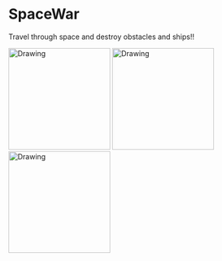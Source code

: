 # SpaceWar
Travel through space and destroy obstacles and ships!!

<img src="http://linhtt.dev.ows.vn/images/1.png" alt="Drawing" style="width: 200px;"/>
<img src="http://linhtt.dev.ows.vn/images/3.png" alt="Drawing" style="width: 200px;"/>
<img src="http://linhtt.dev.ows.vn/images/2.png" alt="Drawing" style="width: 200px;"/>
